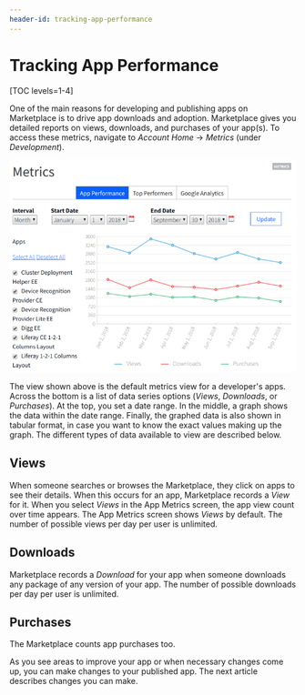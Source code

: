 ```yaml
---
header-id: tracking-app-performance
---
```


# Tracking App Performance

[TOC levels=1-4]

One of the main reasons for developing and publishing apps on Marketplace is to
drive app downloads and adoption. Marketplace gives you detailed reports on
views, downloads, and purchases of your app(s). To access these metrics,
navigate to *Account Home* &rarr; *Metrics* (under *Development*). 

![Figure 1: The App Performance view in Marketplace lets you see how many times your apps have been viewed, downloaded, and purchased over a time interval.](../../../images/marketplace-app-metrics-over-time.png) 

The view shown above is the default metrics view for a developer's apps. Across
the bottom is a list of data series options (*Views*, *Downloads*, or
*Purchases*). At the top, you set a date range. In the middle, a graph shows the
data within the date range. Finally, the graphed data is also shown in tabular
format, in case you want to know the exact values making up the graph. The
different types of data available to view are described below.

## Views

When someone searches or browses the Marketplace, they click on apps to see
their details. When this occurs for an app, Marketplace records a *View* for
it. When you select *Views* in the App Metrics screen, the app view count over
time appears. The App Metrics screen shows *Views* by default. The number of
possible views per day per user is unlimited.

## Downloads

Marketplace records a *Download* for your app when someone downloads any package
of any version of your app. The number of possible downloads per day per user is
unlimited.

## Purchases

The Marketplace counts app purchases too. 

As you see areas to improve your app or when necessary changes come up, you can
make changes to your published app. The next article describes changes you can
make.
